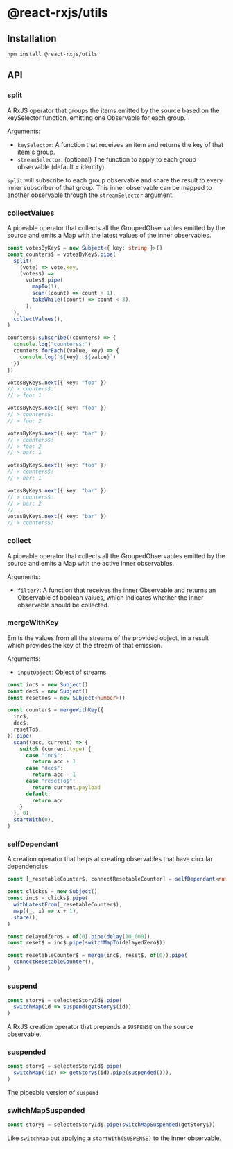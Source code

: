 # @react-rxjs/utils

## Installation

    npm install @react-rxjs/utils

## API

### split

A RxJS operator that groups the items emitted by the source based on the
keySelector function, emitting one Observable for each group.

Arguments:

- `keySelector`: A function that receives an item and returns the key of that
  item's group.
- `streamSelector`: (optional) The function to apply to each group observable
  (default = identity).

`split` will subscribe to each group observable and share the result to every
inner subscriber of that group. This inner observable can be mapped to another
observable through the `streamSelector` argument.

### collectValues

A pipeable operator that collects all the GroupedObservables emitted by
the source and emits a Map with the latest values of the inner observables.

```ts
const votesByKey$ = new Subject<{ key: string }>()
const counters$ = votesByKey$.pipe(
  split(
    (vote) => vote.key,
    (votes$) =>
      votes$.pipe(
        mapTo(1),
        scan((count) => count + 1),
        takeWhile((count) => count < 3),
      ),
  ),
  collectValues(),
)

counters$.subscribe((counters) => {
  console.log("counters$:")
  counters.forEach((value, key) => {
    console.log(`${key}: ${value}`)
  })
})

votesByKey$.next({ key: "foo" })
// > counters$:
// > foo: 1

votesByKey$.next({ key: "foo" })
// > counters$:
// > foo: 2

votesByKey$.next({ key: "bar" })
// > counters$:
// > foo: 2
// > bar: 1

votesByKey$.next({ key: "foo" })
// > counters$:
// > bar: 1

votesByKey$.next({ key: "bar" })
// > counters$:
// > bar: 2
//
votesByKey$.next({ key: "bar" })
// > counters$:
```

### collect

A pipeable operator that collects all the GroupedObservables emitted by
the source and emits a Map with the active inner observables.

Arguments:

- `filter?`: A function that receives the inner Observable and returns an
  Observable of boolean values, which indicates whether the inner observable
  should be collected.

### mergeWithKey

Emits the values from all the streams of the provided object, in a result
which provides the key of the stream of that emission.

Arguments:

- `inputObject`: Object of streams

```ts
const inc$ = new Subject()
const dec$ = new Subject()
const resetTo$ = new Subject<number>()

const counter$ = mergeWithKey({
  inc$,
  dec$,
  resetTo$,
}).pipe(
  scan((acc, current) => {
    switch (current.type) {
      case "inc$":
        return acc + 1
      case "dec$":
        return acc - 1
      case "resetTo$":
        return current.payload
      default:
        return acc
    }
  }, 0),
  startWith(0),
)
```

### selfDependant

A creation operator that helps at creating observables that have circular
dependencies

```ts
const [_resetableCounter$, connectResetableCounter] = selfDependant<number>()

const clicks$ = new Subject()
const inc$ = clicks$.pipe(
  withLatestFrom(_resetableCounter$),
  map((_, x) => x + 1),
  share(),
)

const delayedZero$ = of(0).pipe(delay(10_000))
const reset$ = inc$.pipe(switchMapTo(delayedZero$))

const resetableCounter$ = merge(inc$, reset$, of(0)).pipe(
  connectResetableCounter(),
)
```

### suspend

```ts
const story$ = selectedStoryId$.pipe(
  switchMap(id => suspend(getStory$(id))
)
```

A RxJS creation operator that prepends a `SUSPENSE` on the source observable.

### suspended

```ts
const story$ = selectedStoryId$.pipe(
  switchMap((id) => getStory$(id).pipe(suspended())),
)
```

The pipeable version of `suspend`

### switchMapSuspended

```ts
const story$ = selectedStoryId$.pipe(switchMapSuspended(getStory$))
```

Like `switchMap` but applying a `startWith(SUSPENSE)` to the inner observable.
